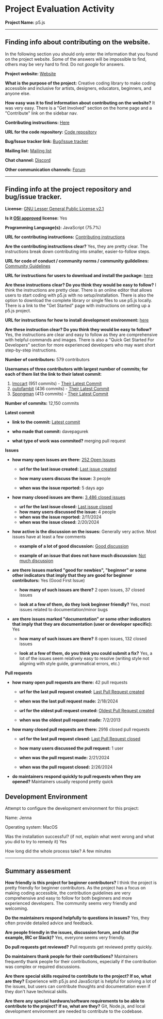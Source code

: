 # Project Evaluation Activity



__Project Name:__  p5.js


---

## Finding info about contributing on the website.

In the following section you should only enter the information that you
found on the project website. Some of the answers will be impossible to find, others
may be very hard to find. Do not _google_ for answers.

__Project website:__ [Website](https://p5js.org/)


__What is the purpose of the project:__ Creative coding library to make coding accessible and inclusive for artists, designers, educators, beginners, and anyone else.


__How easy was it to find information about contributing on the website?__ It was very easy. There is a "Get Involved" section on the home page and a "Contribute" link on the sidebar nav.


__Contributing instructions:__ [Here](https://p5js.org/contributor-docs/#/)

__URL for the code repository:__ [Code repository](https://github.com/processing/p5.js)

__Bug/Issue tracker link:__ [Bug/Issue tracker](https://github.com/processing/p5.js/issues)

__Mailing list:__ [Mailing list](https://p5js.org/community/)

__Chat channel:__ [Discord](https://discord.com/invite/SHQ8dH25r9)

__Other communication channels:__ [Forum](https://discourse.processing.org/c/p5js/10)


---

## Finding info at the project repository and bug/issue tracker.

__License:__ [GNU Lesser General Public License v2.1](https://github.com/processing/p5.js/blob/main/license.txt)

__Is it [OSI approved](https://opensource.org/licenses/alphabetical) license:__ Yes

__Programming Language(s):__ JavaScript (75.7%)

__URL for contributing instructions:__ [Contributing instructions](https://p5js.org/contributor-docs/#/)

__Are the contributing instructions clear?__ Yes, they are pretty clear. The instructions break down contributing into smaller, easier-to-follow steps.


__URL for code of conduct / community norms / community guildelines:__ [Community Guidelines](https://p5js.org/community/)

__URL for instructions for users to download and install the package:__  [here](https://p5js.org/download/)


__Are these instructions clear? Do you think they would be easy to follow?__ I think the instructions are pretty clear. There is an online editor that allows users to start coding with p5.js with no setup/installation. There is also the option to download the complete library or single files to use p5.js locally. There is a link to the "Get Started" page with instructions on setting up a p5.js project. 


__URL for instructions for how to install development environment:__ [here](https://p5js.org/contributor-docs/#/./contributor_guidelines?id=working-on-the-p5js-codebase)


__Are these instruction clear? Do you think they would be easy to follow?__ Yes, the instructions are clear and easy to follow as they are comprehensive with helpful commands and images. There is also a "Quick Get Started For Developers" section for more experienced developers who may want short step-by-step instructions.


__Number of contributors:__ 579 contributors


__Usernames of three contributors with largest number of commits; for
each of them list the link to their latest commit__:

1. [lmccart](https://github.com/lmccart) (951 commits) - [Their Latest Commit](https://github.com/processing/p5.js/commit/a8862389633404da72d8d76db3d44d45b1fc5535)
1. [outofambit](https://github.com/outofambit) (436 commits) - [Their Latest Commit](https://github.com/processing/p5.js/commit/f932352533264e815e65704c6c35399ad7270311)
1. [Spongman](https://github.com/Spongman) (413 commits) - [Their Latest Commit](https://github.com/processing/p5.js/commit/8e604c730420449c6fc9ffd47ef83b100faa7bec)


__Number of commits:__ 12,150 commits

__Latest commit__ 

- __link to the commit:__ [Latest commit](https://github.com/processing/p5.js/commit/b862aef05e1b74f14555dff6eae3a005ec3dfcf0)

- __who made that commit:__ davepagurek

- __what type of work was commited?__ merging pull request


__Issues__

- __how many open issues are there:__ [252 Open Issues](https://github.com/processing/p5.js/issues)

    - __url for the last issue created:__ [Last issue created](https://github.com/processing/p5.js/issues/6822)

    - __how many users discuss the issue:__ 3 people
    
    - __when was the issue reported:__ 5 days ago
    

- __how many closed issues are there:__ [3,486 closed issues](https://github.com/processing/p5.js/issues?q=is%3Aissue+is%3Aclosed)
    - __url for the last issue closed:__ [Last issue closed](https://github.com/processing/p5.js/issues/6804)
    - __how many users discussed the issue:__ 4 people
    - __when was the issue reported:__ 2/11/2024
    - __when was the issue closed:__ 2/20/2024

- __how active is the discussion on the issues:__ Generally very active. Most issues have at least a few comments

    - __example of a lot of good discussion:__ [Good discussion](https://github.com/processing/p5.js/issues/113)
    
    - __example of an issue that does not have much discussion:__ [Not much discussion](https://github.com/processing/p5.js/issues/14)



- __are there issues marked "good for newbies", "beginner" or some other indicators that imply that they are good for beginner contributors:__ Yes (Good First Issue)

    - __how many of such issues are there?__ 2 open issues, 37 closed issues
    
    - __look at a few of them, do they look beginner friendly?__ Yes, most issues related to documentation/minor bugs



- __are there issues marked "documentation" or some other indicators that imply that they are documentation (user or developer specific):__ Yes 

    - __how many of such issues are there?__ 8 open issues, 132 closed issues
    
    - __look at a few of them, do you think you could submit a fix?__ Yes, a lot of the issues seem relatively easy to resolve (writing style not aligning with style guide, grammatical errors, etc.)



__Pull requests__

- __how many open pull requests are there:__ 42 pull requests

    - __url for the last pull request created:__ [Last Pull Request created](https://github.com/processing/p5.js/pull/6819)
    
    - __when was the last pull request made:__ 2/18/2024

    - __url for the oldest pull request created:__ [Oldest Pull Request created](https://github.com/processing/p5.js/pull/16)
    
    - __when was the oldest pull request made:__ 7/2/2013

- __how many closed pull requests are there:__ 2916 closed pull requests

    - __url for the last pull request closed:__ [Last Pull Request closed](https://github.com/processing/p5.js/pull/6821)
    
    - __how many users discussed the pull request:__ 1 user
    
    - __when was the pull request made:__  2/21/2024
    
    - __when was the pull request closed:__ 2/26/2024
    

- __do maintainers respond quickly to pull requests when they are opened?__ Maintainers usually respond pretty quick


## Development Environment 

Attempt to configure the development environment for this project:

Name: Jenna

Operating system: MacOS

Was the installation successful? (if not, explain what went wrong and 
what you did to try to remedy it) Yes

How long did the whole process take? A few minutes


---


## Summary assesment
__How friendly is this project for beginner contributors?__
I think the project is pretty friendly for beginner contributors. As the project has a focus on making coding accessible, the contribution guidelines are very comprehensive and easy to follow for both beginners and more experienced developers. The community seems very friendly and welcoming.



__Do the maintainers respond helpfully to questions in issues?__
Yes, they often provide detailed advice and feedback.


__Are people friendly in the issues, discussion forum, and chat (for example, IRC or Slack)?__
Yes, everyone seems very friendly.



__Do pull requests get reviewed?__
Pull requests get reviewed pretty quickly.


__Do maintainers thank people for their contributions?__
Maintainers frequently thank people for their contributions, especially if the contribution was complex or required discussions.



__Are there special skills required to contribute to the project? If so, what are they?__ Experience with p5.js and JavaScript is helpful for solving a lot of the issues, but users can contribute thoughts and documentation even if they don't have technical skills. 



__Are there any special hardware/software requirements to be able to contribute to the project? If so, what are they?__ Git, Node.js, and local development environment are needed to contribute to the codebase.
